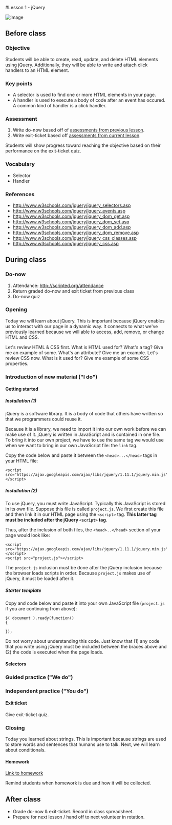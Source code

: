#Lesson 1 - jQuery

![image](http://i.imgur.com/UNTTbXt.jpg)

## Before class

### Objective

Students will be able to create, read, update, and delete HTML elements using jQuery. Additionally, they will be able to write and attach click handlers to an HTML element.

### Key points

* A selector is used to find one or more HTML elements in your page.
* A handler is used to execute a body of code after an event has occured. A common kind of handler is a click handler. 

### Assessment

1. Write do-now based off of [assessments from previous lesson](../../../8-hash/lessons/1-hash/assessments/).
2. Write exit-ticket based off [assessments from current lesson](assessments/).

Students will show progress toward reaching the objective based on their performance on the exit-ticket quiz.

### Vocabulary

* Selector
* Handler

### References

* http://www.w3schools.com/jquery/jquery_selectors.asp
* http://www.w3schools.com/jquery/jquery_events.asp
* http://www.w3schools.com/jquery/jquery_dom_get.asp
* http://www.w3schools.com/jquery/jquery_dom_set.asp
* http://www.w3schools.com/jquery/jquery_dom_add.asp
* http://www.w3schools.com/jquery/jquery_dom_remove.asp
* http://www.w3schools.com/jquery/jquery_css_classes.asp
* http://www.w3schools.com/jquery/jquery_css.asp

## During class

### Do-now

1. Attendance: http://scripted.org/attendance
2. Return graded do-now and exit ticket from previous class
3. Do-now quiz

### Opening

Today we will learn about jQuery. This is important because jQuery enables us to interact with our page in a dynamic way. It connects to what we've previously learned because we will able to access, add, remove, or change HTML and CSS. 

Let's review HTML & CSS first. What is HTML used for? What's a tag? Give me an example of some. What's an attribute? Give me an example. Let's review CSS now. What is it used for? Give me example of some CSS properties.

### Introduction of new material ("I do")

#### Getting started

##### Installation (1)

jQuery is a software library. It is a body of code that others have written so that we programmers could reuse it. 

Because it is a library, we need to import it into our own work before we can make use of it. jQuery is written in JavaScript and is contained in one file. To bring it into our own project, we have to use the same tag we would use when we want to bring in our own JavaScript file: the ``link`` tag.  

Copy the code below and paste it between the ``<head>...</head>`` tags in your HTML file: 

```
<script src="https://ajax.googleapis.com/ajax/libs/jquery/1.11.1/jquery.min.js"></script>
```

##### Installation (2)

To use jQuery, you must write JavaScript. Typically this JavaScript is stored in its own file. Suppose this file is called ``project.js``. We first create this file and then link it in our HTML page using the ``<script>`` tag. **This latter tag must be included after the jQuery ``<script>`` tag**. 

Thus, after the inclusion of both files, the ``<head>..</head>`` section of your page would look like:

```
<script src="https://ajax.googleapis.com/ajax/libs/jquery/1.11.1/jquery.min.js"></script>
<script src="project.js"></script>
```

The ``project.js`` inclusion must be done after the jQuery inclusion because the browser loads scripts in order. Because ``project.js`` makes use of jQuery, it must be loaded after it.

##### Starter template

Copy and code below and paste it into your own JavaScript file (``project.js`` if you are continuing from above):

```
$( document ).ready(function() 
{

});
```

Do not worry about understanding this code. Just know that (1) any code that you write using jQuery must be included between the braces above and (2) the code is executed when the page loads.

#### Selectors



### Guided practice ("We do")



### Independent practice ("You do")



#### Exit ticket

Give exit-ticket quiz.

### Closing

Today you learned about strings. This is important because strings are used to store words and sentences that humans use to talk. Next, we will learn about conditionals.

#### Homework

[Link to homework](homework/)

Remind students when homework is due and how it will be collected.

## After class

* Grade do-now & exit-ticket. Record in class spreadsheet.
* Prepare for next lesson / hand off to next volunteer in rotation.
